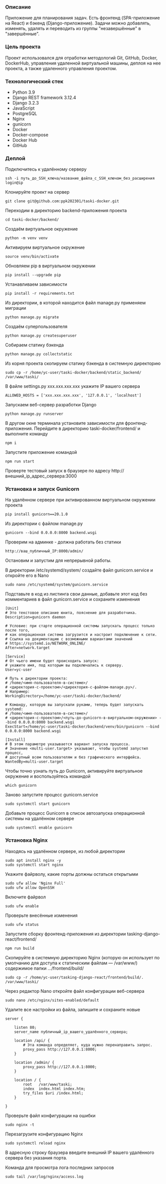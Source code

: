 ### Описание

Приложение для планирования задач. Есть фронтенд (SPA-приложение на React) и бэкенд (Django-приложение). Задачи можно добавлять, изменять, удалять
и переводить из группы "незавершённые" в "завершённые".


### Цель проекта

Проект использовался для отработки методологий Git, GitHub, Docker, DockerHub, управления удаленной виртуальной машины, деплоя на нее проекта, а также удаленного управления проектом.


### Технологический стек

- Python 3.9
- Django REST framework 3.12.4
- Django 3.2.3
- JavaScript
- PostgreSQL
- Nginx
- gunicorn
- Docker
- Docker-compose
- Docker Hub
- GitHub


### Деплой

Подключитесь к удалённому серверу
```
ssh -i путь_до_SSH_ключа/название_файла_с_SSH_ключом_без_расширения login@ip
```
Клонируйте проект на сервер
```
git clone git@github.com:ppk202301/taski-docker.git
```
Переходим в директорию backend-приложения проекта
```
cd taski-docker/backend/
```
Создаём виртуальное окружение
```
python -m venv venv
```
Активируем виртуальное окружение
```
source venv/bin/activate
```
Обновляем pip в виртуальном окружении
```
pip install --upgrade pip
```
Устанавливаем зависимости
```
pip install -r requirements.txt
```
Из директории, в которой находится файл manage.py применяем миграции
```
python manage.py migrate
```
Создаём суперпользователя
```
python manage.py createsuperuser
```
Собираем статику бэкенда
```
python manage.py collectstatic
```
Из корня проекта скопируем статику бэкенда в системную директорию
```
sudo cp -r /home/yc-user/taski-docker/backend/static_backend/ /var/www/taski/
```
В файле settings.py xxx.xxx.xxx.xxx укажите IP вашего сервера
```
ALLOWED_HOSTS = ['xxx.xxx.xxx.xxx', '127.0.0.1', 'localhost']
```
Запускаем веб-сервер разработки Django
```
python manage.py runserver
```
В другом окне терминала установите зависимости для фронтенд-приложения. Перейдите в директорию taski-docker/frontend/ и выполните команду
```
npm i
```
Запустите приложение командой
```
npm run start
```
Проверте тестовый запуск в браузере по адресу
http://внешний_ip_адрес_сервера:3000


### Установка и запуск Gunicorn

На удалённом сервере при активированном виртуальном окружении проекта
```
pip install gunicorn==20.1.0
```
Из директории с файлом manage.py
```
gunicorn --bind 0.0.0.0:8000 backend.wsgi
```
Проверим на админке - должна работать без статики
```
http://ваш_публичный_IP:8000/admin/
```
Остановим и запустим для непрерывной работы.

В директории /etc/systemd/system/ создайте файл gunicorn.service и откройте его в Nano
```
sudo nano /etc/systemd/system/gunicorn.service
```
Подставьте в код из листинга свои данные, добавьте этот код без комментариев в файл gunicorn.service и сохраните изменения
```
[Unit]
# Это текстовое описание юнита, пояснение для разработчика.
Description=gunicorn daemon 

# Условие: при старте операционной системы запускать процесс только после того, 
# как операционная система загрузится и настроит подключение к сети.
# Ссылка на документацию с возможными вариантами значений 
# https://systemd.io/NETWORK_ONLINE/
After=network.target 

[Service]
# От чьего имени будет происходить запуск:
# укажите имя, под которым вы подключались к серверу.
User=yc-user 

# Путь к директории проекта:
# /home/<имя-пользователя-в-системе>/
# <директория-с-проектом>/<директория-с-файлом-manage.py>/.
# Например:
WorkingDirectory=/home/yc-user/taski-docker/backend/

# Команду, которую вы запускали руками, теперь будет запускать systemd:
# /home/<имя-пользователя-в-системе>/
# <директория-с-проектом>/<путь-до-gunicorn-в-виртуальном-окружении> --bind 0.0.0.0:8000 backend.wsgi
ExecStart=/home/yc-user/taski-docker/backend/venv/bin/gunicorn --bind 0.0.0.0:8000 backend.wsgi

[Install]
# В этом параметре указывается вариант запуска процесса.
# Значение <multi-user.target> указывают, чтобы systemd запустил процесс,
# доступный всем пользователям и без графического интерфейса.
WantedBy=multi-user.target
```
Чтобы точно узнать путь до Gunicorn, активируйте виртуальное окружение и воспользуйтесь командой
```
which gunicorn
```
Заново запустите процесс gunicorn.service
```
sudo systemctl start gunicorn 
```
Добавьте процесс Gunicorn в список автозапуска операционной системы на удалённом сервере
```
sudo systemctl enable gunicorn 
```


### Установка Nginx

Находясь на удалённом сервере, из любой директории
```
sudo apt install nginx -y
sudo systemctl start nginx
```
Укажите файрволу, какие порты должны остаться открытыми
```
sudo ufw allow 'Nginx Full'
sudo ufw allow OpenSSH
```
Включите файрвол
```
sudo ufw enable
```
Проверьте внесённые изменения
```
sudo ufw status
```
Запустите сборку фронтенд-приложения из директории tasking-django-react/frontend/
```
npm run build
```
Скопируйте в системную директорию Nginx (которую он использует по умолчанию для доступа к статическим файлам — /var/www/) содержимое папки .../frontend/build/
```
sudo cp -r /home/yc-user/tasking-django-react/frontend/build/. /var/www/taski/
```
Через редактор Nano откройте файл конфигурации веб-сервера
```
sudo nano /etc/nginx/sites-enabled/default
```
Удалите все настройки из файла, запишите и сохраните новые
```
server {

    listen 80;
    server_name публичный_ip_вашего_удалённого_сервера;
    
    location /api/ {
        # Эта команда определяет, куда нужно перенаправить запрос.
        proxy_pass http://127.0.0.1:8000;
    }

    location /admin/ {
        proxy_pass http://127.0.0.1:8000;
    }

    location / {
        root   /var/www/taski;
        index  index.html index.htm;
        try_files $uri /index.html;
    }

}
```
Проверьте файл конфигурации на ошибки
```
sudo nginx -t
```
Перезагрузите конфигурацию Nginx
```
sudo systemctl reload nginx
```
В адресную строку браузера введите внешний IP вашего удалённого сервера без указания порта.

Команда для просмотра лога последних запросов
```
sudo tail /var/log/nginx/access.log
```

